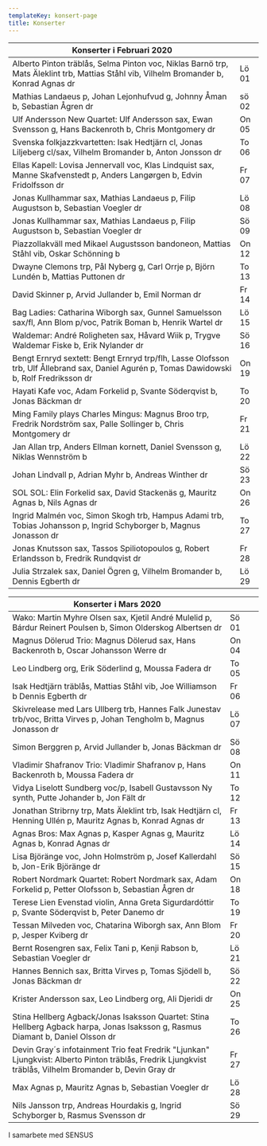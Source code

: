 ```yaml
---
templateKey: konsert-page
title: Konserter
---
```

| Konserter i Februari 2020                                                                                                                   |       |
| ------------------------------------------------------------------------------------------------------------------------------------------- | ----- |
| Alberto Pinton träblås, Selma Pinton voc, Niklas Barnö trp, Mats Äleklint trb, Mattias Ståhl vib, Vilhelm Bromander b, Konrad Agnas dr      | Lö 01 |
| Mathias Landaeus p, Johan Lejonhufvud g, Johnny Åman b, Sebastian Ågren dr                                                                  | sö 02 |
| Ulf Andersson New Quartet: Ulf Andersson sax, Ewan Svensson g, Hans Backenroth b, Chris Montgomery dr                                       | On 05 |
| Svenska folkjazzkvartetten: Isak Hedtjärn cl, Jonas Liljeberg cl/sax, Vilhelm Bromander b, Anton Jonsson dr                                 | To 06 |
| Ellas Kapell: Lovisa Jennervall voc, Klas Lindquist sax, Manne Skafvenstedt p, Anders Langørgen b, Edvin Fridolfsson dr                     | Fr 07 |
| Jonas Kullhammar sax, Mathias Landaeus p, Filip Augustson b, Sebastian Voegler dr                                                           | Lö 08 |
| Jonas Kullhammar sax, Mathias Landaeus p, Filip Augustson b, Sebastian Voegler dr                                                           | Sö 09 |
| Piazzollakväll med Mikael Augustsson bandoneon, Mattias Ståhl vib, Oskar Schönning b                                                        | On 12 |
| Dwayne Clemons trp, Pål Nyberg g, Carl Orrje p, Björn Lundén b, Mattias Puttonen dr                                                         | To 13 |
| David Skinner p, Arvid Jullander b, Emil Norman dr                                                                                          | Fr 14 |
| Bag Ladies: Catharina Wiborgh sax, Gunnel Samuelsson sax/fl, Ann Blom p/voc, Patrik Boman b, Henrik Wartel dr                               | Lö 15 |
| Waldemar: André Roligheten sax, Håvard Wiik p, Trygve Waldemar Fiske b, Erik Nylander dr                                                    | Sö 16 |
| Bengt Ernryd sextett: Bengt Ernryd trp/flh, Lasse Olofsson trb, Ulf Ållebrand sax, Daniel Agurén p, Tomas Dawidowski b, Rolf Fredriksson dr | On 19 |
| Hayati Kafe voc, Adam Forkelid p, Svante Söderqvist b, Jonas Bäckman dr                                                                     | To 20 |
| Ming Family plays Charles Mingus: Magnus Broo trp, Fredrik Nordström sax, Palle Sollinger b, Chris Montgomery dr                            | Fr 21 |
| Jan Allan trp, Anders Ellman kornett, Daniel Svensson g, Niklas Wennström b                                                                 | Lö 22 |
| Johan Lindvall p, Adrian Myhr b, Andreas Winther dr                                                                                         | Sö 23 |
| SOL SOL: Elin Forkelid sax, David Stackenäs g, Mauritz Agnas b, Nils Agnas dr                                                               | On 26 |
| Ingrid Malmén voc, Simon Skogh trb, Hampus Adami trb, Tobias Johansson p, Ingrid Schyborger b, Magnus Jonasson dr                           | To 27 |
| Jonas Knutsson sax, Tassos Spiliotopoulos g, Robert Erlandsson b, Fredrik Rundqvist dr                                                      | Fr 28 |
| Julia Strzalek sax, Daniel Ögren g, Vilhelm Bromander b, Dennis Egberth dr                                                                  | Lö 29 |

| Konserter i Mars 2020                                                                                                           |       |     |
| ------------------------------------------------------------------------------------------------------------------------------- | ----- | --- |
| Wako: Martin Myhre Olsen sax, Kjetil André Mulelid p, Bárdur Reinert Poulsen b, Simon Olderskog Albertsen dr                    | Sö 01 |     |
| Magnus Dölerud Trio: Magnus Dölerud sax, Hans Backenroth b, Oscar Johansson Werre dr                                            | On 04 |     |
| Leo Lindberg org, Erik Söderlind g, Moussa Fadera dr                                                                            | To 05 |     |
| Isak Hedtjärn träblås, Mattias Ståhl vib, Joe Williamson b Dennis Egberth dr                                                    | Fr 06 |     |
| Skivrelease med Lars Ullberg trb, Hannes Falk Junestav trb/voc, Britta Virves p, Johan Tengholm b, Magnus Jonasson dr           | Lö 07 |     |
| Simon Berggren p, Arvid Jullander b, Jonas Bäckman dr                                                                           | Sö 08 |     |
| Vladimir Shafranov Trio: Vladimir Shafranov p, Hans Backenroth b, Moussa Fadera dr                                              | On 11 |     |
| Vidya Liselott Sundberg voc/p, Isabell Gustavsson Ny synth, Putte Johander b, Jon Fält dr                                       | To 12 |     |
| Jonathan Stribrny trp, Mats Äleklint trb, Isak Hedtjärn cl, Henning Ullén p, Mauritz Agnas b, Konrad Agnas dr | Fr 13  | 
| Agnas Bros: Max Agnas p, Kasper Agnas g, Mauritz Agnas b, Konrad Agnas dr                                                       | Lö 14 |     |
| Lisa Björänge voc, John Holmström p, Josef Kallerdahl b, Jon-Erik Björänge dr                                                   | Sö 15 |     |
| Robert Nordmark Quartet: Robert Nordmark sax, Adam Forkelid p, Petter Olofsson b, Sebastian Ågren dr                            | On 18 |     |
| Terese Lien Evenstad violin, Anna Greta Sigurdardóttir p, Svante Söderqvist b, Peter Danemo dr                                  | To 19 |     |
| Tessan Milveden voc, Chatarina Wiborgh sax, Ann Blom p, Jesper Kviberg dr                                                       | Fr 20 |     |
| Bernt Rosengren sax,  Felix Tani p, Kenji Rabson b, Sebastian Voegler dr                                                        | Lö 21 |     |
| Hannes Bennich sax, Britta Virves p, Tomas Sjödell b, Jonas Bäckman dr                                                          | Sö 22 |     |
| Krister Andersson sax, Leo Lindberg org, Ali Djeridi dr                                                                         | On 25 |     |
| Stina Hellberg Agback/Jonas Isaksson Quartet: Stina Hellberg Agback harpa, Jonas Isaksson g, Rasmus Diamant b, Daniel Olsson dr | To 26 |     |
| Devin Gray´s infotainment Trio feat Fredrik "Ljunkan" Ljungkvist: Alberto Pinton träblås, Fredrik Ljungkvist träblås, Vilhelm Bromander b, Devin Gray dr | Fr 27 |
| Max Agnas p, Mauritz Agnas b, Sebastian Voegler dr                                                                              | Lö 28 |     |
| Nils Jansson trp, Andreas Hourdakis g, Ingrid Schyborger b, Rasmus Svensson dr                                                  | Sö 29 |     |

I samarbete med SENSUS
